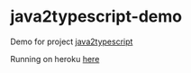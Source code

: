 # java2typescript-demo
Demo for project  [java2typescript](https://github.com/bsorrentino/java2typescript)

Running on heroku [here](https://java2ts-demo.herokuapp.com/)

